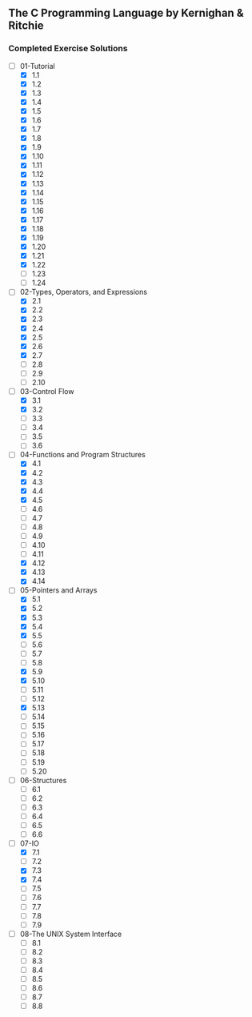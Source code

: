 ## The C Programming Language by Kernighan & Ritchie

### Completed Exercise Solutions

- [ ] 01-Tutorial
    - [X] 1.1
    - [X] 1.2
    - [X] 1.3
    - [X] 1.4
    - [X] 1.5
    - [X] 1.6
    - [X] 1.7
    - [X] 1.8
    - [X] 1.9
    - [X] 1.10
    - [X] 1.11
    - [X] 1.12
    - [X] 1.13
    - [X] 1.14
    - [X] 1.15
    - [X] 1.16
    - [X] 1.17
    - [X] 1.18
    - [X] 1.19
    - [X] 1.20
    - [X] 1.21
    - [X] 1.22
    - [ ] 1.23
    - [ ] 1.24
- [ ] 02-Types, Operators, and Expressions
    - [X] 2.1
    - [X] 2.2
    - [X] 2.3
    - [X] 2.4
    - [X] 2.5
    - [X] 2.6
    - [X] 2.7
    - [ ] 2.8
    - [ ] 2.9
    - [ ] 2.10
- [ ] 03-Control Flow
    - [X] 3.1
    - [X] 3.2
    - [ ] 3.3
    - [ ] 3.4
    - [ ] 3.5
    - [ ] 3.6
- [ ] 04-Functions and Program Structures
    - [X] 4.1
    - [X] 4.2
    - [X] 4.3
    - [X] 4.4
    - [X] 4.5
    - [ ] 4.6
    - [ ] 4.7
    - [ ] 4.8
    - [ ] 4.9
    - [ ] 4.10
    - [ ] 4.11
    - [X] 4.12
    - [X] 4.13
    - [X] 4.14
- [ ] 05-Pointers and Arrays
    - [X] 5.1
    - [X] 5.2
    - [X] 5.3
    - [X] 5.4
    - [X] 5.5
    - [ ] 5.6
    - [ ] 5.7
    - [ ] 5.8
    - [X] 5.9
    - [X] 5.10
    - [ ] 5.11
    - [ ] 5.12
    - [X] 5.13
    - [ ] 5.14
    - [ ] 5.15
    - [ ] 5.16
    - [ ] 5.17
    - [ ] 5.18
    - [ ] 5.19
    - [ ] 5.20
- [ ] 06-Structures
    - [ ] 6.1
    - [ ] 6.2
    - [ ] 6.3
    - [ ] 6.4
    - [ ] 6.5
    - [ ] 6.6
- [ ] 07-IO 
    - [X] 7.1
    - [ ] 7.2
    - [X] 7.3
    - [X] 7.4
    - [ ] 7.5
    - [ ] 7.6
    - [ ] 7.7
    - [ ] 7.8
    - [ ] 7.9
- [ ] 08-The UNIX System Interface
    - [ ] 8.1
    - [ ] 8.2
    - [ ] 8.3
    - [ ] 8.4
    - [ ] 8.5
    - [ ] 8.6
    - [ ] 8.7
    - [ ] 8.8
